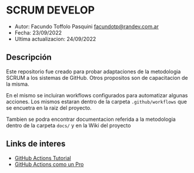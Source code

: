 # SCRUM DEVELOP

- Autor: Facundo Toffolo Pasquini <facundotp@randev.com.ar>
- Fecha: 23/09/2022
- Ultima actualizacion: 24/09/2022

## Descripción

Este repositorio fue creado para probar adaptaciones de la metodologia SCRUM a los sistemas de GitHub.
Otros propositos son de capacitacion de la misma.

En el mismo se incluiran workflows configurados para automatizar algunas acciones. Los mismos estaran dentro de la carpeta 
`.github/workflows` que se encuetra en la raiz del proyecto.

Tambien se podra encontrar documentacion referida a la metodologia dentro de la carpeta `docs/` y en la Wiki del proyecto

## Links de interes
- [GitHub Actions Tutorial](https://www.youtube.com/watch?v=-hVG9z0fCac)
- [GitHub Actions como un Pro](https://www.youtube.com/watch?v=9t9j-5NWRAw)
